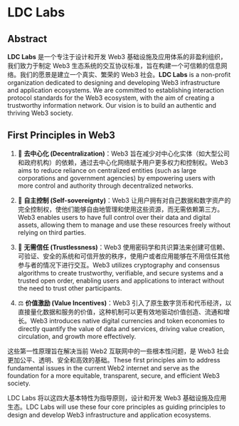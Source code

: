 # LDC Labs

## Abstract

**LDC Labs** 是一个专注于设计和开发 Web3 基础设施及应用体系的非盈利组织，我们致力于制定 Web3 生态系统的交互协议标准，旨在构建一个可信赖的信息网络。我们的愿景是建立一个真实、繁荣的 Web3 社会。**LDC Labs** is a non-profit organization dedicated to designing and developing Web3 infrastructure and application ecosystems. We are committed to establishing interaction protocol standards for the Web3 ecosystem, with the aim of creating a trustworthy information network. Our vision is to build an authentic and thriving Web3 society.

## First Principles in Web3

1. 🪩 **去中心化 (Decentralization)**：Web3 旨在减少对中心化实体（如大型公司和政府机构）的依赖，通过去中心化网络赋予用户更多权力和控制权。Web3 aims to reduce reliance on centralized entities (such as large corporations and government agencies) by empowering users with more control and authority through decentralized networks.

2. 🔐 **自主控制 (Self-sovereignty)**：Web3 让用户拥有对自己数据和数字资产的完全控制权，使他们能够自由地管理和使用这些资源，而无需依赖第三方。Web3 enables users to have full control over their data and digital assets, allowing them to manage and use these resources freely without relying on third parties.

3. 🧬 **无需信任 (Trustlessness)**：Web3 使用密码学和共识算法来创建可信赖、可验证、安全的系统和可信开放的秩序，使用户或者应用能够在不用信任其他参与者的情况下进行交互。Web3 utilizes cryptography and consensus algorithms to create trustworthy, verifiable, and secure systems and a trusted open order, enabling users and applications to interact without the need to trust other participants.

4. ⚖️ **价值激励 (Value Incentives)**：Web3 引入了原生数字货币和代币经济，以直接量化数据和服务的价值，这种机制可以更有效地驱动价值创造、流通和增长。Web3 introduces native digital currencies and token economies to directly quantify the value of data and services, driving value creation, circulation, and growth more effectively.

这些第一性原理旨在解决当前 Web2 互联网中的一些根本性问题，是 Web3 社会更加公平、透明、安全和高效的基础。These first principles aim to address fundamental issues in the current Web2 internet and serve as the foundation for a more equitable, transparent, secure, and efficient Web3 society.

LDC Labs 将以这四大基本特性为指导原则，设计和开发 Web3 基础设施及应用生态。LDC Labs will use these four core principles as guiding principles to design and develop Web3 infrastructure and application ecosystems.